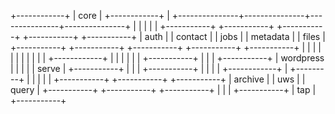 +------------+
| core       |
+------------+
      |
      +---------------+---------------+---------------+---------------+
      |               |               |               |               |
+-----------+   +-----------+   +-----------+   +-----------+   +-----------+
| auth      |   | contact   |   | jobs      |   | metadata  |   | files     |
+-----------+   +-----------+   +-----------+   +-----------+   +-----------+
      |                            |  |  |            |               |
      |                            |  |  |            |  +------------+
      |                            |  |  |            |  |
+-----------+                      |  |  |      +-----------+
| wordpress |                      |  |  |      | serve     |
+-----------+                      |  |  |      +-----------+
                                   |  |  |            |
                      +------------+  |  +---------+  |
                      |               |            |  |
                +-----------+   +-----------+   +-----------+
                | archive   |   | uws       |   | query     |
                +-----------+   +-----------+   +-----------+
                                                      |
                                                      |
                                                      |
                                                +-----------+
                                                | tap       |
                                                +-----------+
